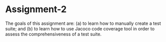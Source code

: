 # Assignment-2
The goals of this assignment are: (a) to learn how to manually create a test suite; and (b)  to learn how to use Jacoco code coverage tool in order to assess the comprehensiveness of a test suite. 
